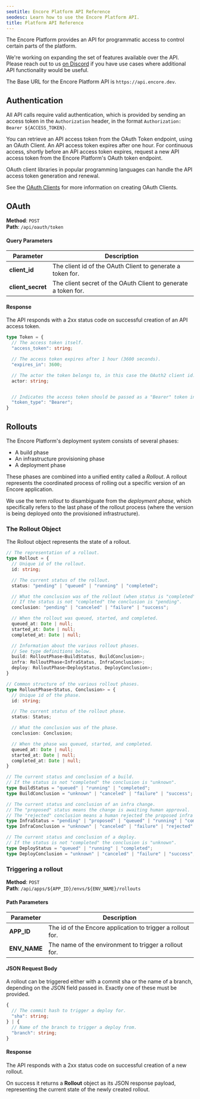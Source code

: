 ```yaml
---
seotitle: Encore Platform API Reference
seodesc: Learn how to use the Encore Platform API.
title: Platform API Reference
---
```


The Encore Platform provides an API for programmatic access to control certain parts of the platform.

We're working on expanding the set of features available over the API.
Please reach out to us [on Discord](https://encore.dev/discord) if you have use cases where additional API functionality would be useful.

The Base URL for the Encore Platform API is `https://api.encore.dev`.

## Authentication

All API calls require valid authentication, which is provided by sending an access token in the `Authorization` header,
in the format `Authorization: Bearer ${ACCESS_TOKEN}`.

You can retrieve an API access token from the OAuth Token endpoint, using an OAuth Client.
An API access token expires after one hour. For continuous access, shortly before an API access token expires, request a new API access token from the Encore Platform's OAuth token endpoint.

OAuth client libraries in popular programming languages can handle the API access token generation and renewal.

See the [OAuth Clients](/docs/platform/oauth-clients) for more information on creating OAuth Clients.

## OAuth

**Method**: `POST` <br/>
**Path**: `/api/oauth/token`

#### Query Parameters

| Parameter         | Description                                                    |
| ----------------- | -------------------------------------------------------------- |
| **client_id**     | The client id of the OAuth Client to generate a token for.     |
| **client_secret** | The client secret of the OAuth Client to generate a token for. |

#### Response

The API responds with a 2xx status code on successful creation of an API access token.

```typescript
type Token = {
  // The access token itself.
  "access_token": string;

  // The access token expires after 1 hour (3600 seconds).
  "expires_in": 3600;

  // The actor the token belongs to, in this case the OAuth2 client id.
  actor: string;


  // Indicates the access token should be passed as a "Bearer" token in the Authorization header.
  "token_type": "Bearer";
}
```

## Rollouts

The Encore Platform's deployment system consists of several phases:

* A build phase
* An infrastructure provisioning phase
* A deployment phase

These phases are combined into a unified entity called a *Rollout*.
A rollout represents the coordinated process of rolling out a specific version of an Encore application.

We use the term *rollout* to disambiguate from the *deployment phase*, which specifically
refers to the last phase of the rollout process (where the version is being deployed onto the provisioned infrastructure).

### The Rollout Object

The Rollout object represents the state of a rollout.

```typescript
// The representation of a rollout.
type Rollout = {
  // Unique id of the rollout.
  id: string;

  // The current status of the rollout.
  status: "pending" | "queued" | "running" | "completed";

  // What the conclusion was of the rollout (when status is "completed").
  // If the status is not "completed" the conclusion is "pending".
  conclusion: "pending" | "canceled" | "failure" | "success";

  // When the rollout was queued, started, and completed.
  queued_at: Date | null;
  started_at: Date | null;
  completed_at: Date | null;

  // Information about the various rollout phases.
  // See type definitions below.
  build: RolloutPhase<BuildStatus, BuildConclusion>;
  infra: RolloutPhase<InfraStatus, InfraConclusion>;
  deploy: RolloutPhase<DeployStatus, DeployConclusion>;
}

// Common structure of the various rollout phases.
type RolloutPhase<Status, Conclusion> = {
  // Unique id of the phase.
  id: string;

  // The current status of the rollout phase.
  status: Status;

  // What the conclusion was of the phase.
  conclusion: Conclusion;

  // When the phase was queued, started, and completed.
  queued_at: Date | null;
  started_at: Date | null;
  completed_at: Date | null;
}

// The current status and conclusion of a build.
// If the status is not "completed" the conclusion is "unknown".
type BuildStatus = "queued" | "running" | "completed";
type BuildConclusion = "unknown" | "canceled" | "failure" | "success";

// The current status and conclusion of an infra change.
// The "proposed" status means the change is awaiting human approval.
// The "rejected" conclusion means a human rejected the proposed infra change.
type InfraStatus = "pending" | "proposed" | "queued" | "running" | "completed";
type InfraConclusion = "unknown" | "canceled" | "failure" | "rejected" | "success";

// The current status and conclusion of a deploy.
// If the status is not "completed" the conclusion is "unknown".
type DeployStatus = "queued" | "running" | "completed";
type DeployConclusion = "unknown" | "canceled" | "failure" | "success";
```

### Triggering a rollout

**Method**: `POST` <br/>
**Path**: `/api/apps/${APP_ID}/envs/${ENV_NAME}/rollouts`

#### Path Parameters

| Parameter    | Description                                                |
| ------------ | ---------------------------------------------------------- |
| **APP_ID**   | The id of the Encore application to trigger a rollout for. |
| **ENV_NAME** | The name of the environment to trigger a rollout for.      |

#### JSON Request Body
A rollout can be triggered either with a commit sha or the name of a branch,
depending on the JSON field passed in. Exactly one of these must be provided.

```typescript
{
  // The commit hash to trigger a deploy for.
  "sha": string;
} | {
  // Name of the branch to trigger a deploy from.
  "branch": string;
}
```

#### Response

The API responds with a 2xx status code on successful creation of a new rollout.

On success it returns a **Rollout** object as its JSON response payload,
representing the current state of the newly created rollout.
